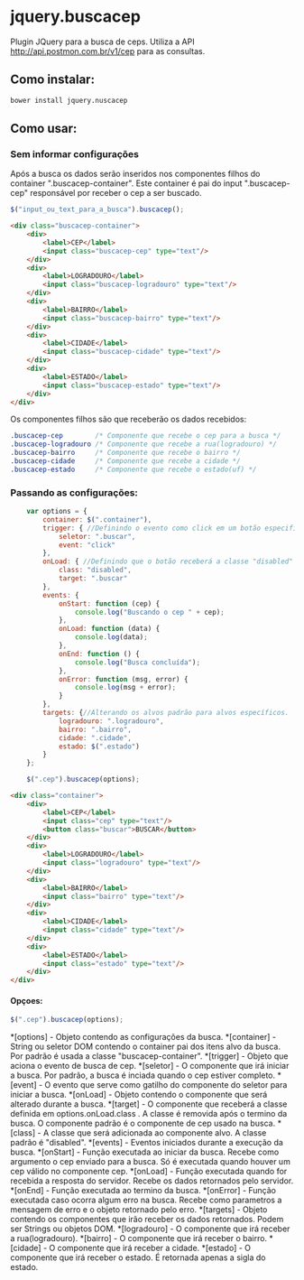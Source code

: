 # jquery.buscacep
Plugin JQuery para a busca de ceps. Utiliza a API http://api.postmon.com.br/v1/cep para as consultas.

## Como instalar:

```bash
bower install jquery.nuscacep
```

## Como usar:

### Sem informar configurações

Após a busca os dados serão inseridos nos componentes filhos do container ".buscacep-container". Este container é pai do input ".buscacep-cep" responsável por receber o cep a ser buscado.

```javascript
$("input_ou_text_para_a_busca").buscacep();
```

```html
<div class="buscacep-container">
    <div>
        <label>CEP</label>
        <input class="buscacep-cep" type="text"/>
    </div>
    <div>
        <label>LOGRADOURO</label>
        <input class="buscacep-logradouro" type="text"/>
    </div>
    <div>
        <label>BAIRRO</label>
        <input class="buscacep-bairro" type="text"/>
    </div>
    <div>
        <label>CIDADE</label>
        <input class="buscacep-cidade" type="text"/>
    </div>
    <div>
        <label>ESTADO</label>
        <input class="buscacep-estado" type="text"/>
    </div>
</div>
```

Os componentes filhos são que receberão os dados recebidos:

```css
.buscacep-cep        /* Componente que recebe o cep para a busca */
.buscacep-logradouro /* Componente que recebe a rua(logradouro) */
.buscacep-bairro     /* Componente que recebe o bairro */
.buscacep-cidade     /* Componente que recebe a cidade */
.buscacep-estado     /* Componente que recebe o estado(uf) */
```

### Passando as configurações:

```javascript
    var options = {
        container: $(".container"),
        trigger: { //Definindo o evento como click em um botão especifico.
            seletor: ".buscar",
            event: "click"
        },
        onLoad: { //Definindo que o botão receberá a classe "disabled" durante a execução.
            class: "disabled",
            target: ".buscar"
        },
        events: {
            onStart: function (cep) {
                console.log("Buscando o cep " + cep);
            },
            onLoad: function (data) {
                console.log(data);
            },
            onEnd: function () {
                console.log("Busca concluída");
            },
            onError: function (msg, error) {
                console.log(msg + error);
            }
        },
        targets: {//Alterando os alvos padrão para alvos específicos.
            logradouro: ".logradouro",
            bairro: ".bairro",
            cidade: ".cidade",
            estado: $(".estado")
        }
    };

    $(".cep").buscacep(options);
```
```html
<div class="container">
    <div>
        <label>CEP</label>
        <input class="cep" type="text"/>
        <button class="buscar">BUSCAR</button>
    </div>
    <div>
        <label>LOGRADOURO</label>
        <input class="logradouro" type="text"/>
    </div>
    <div>
        <label>BAIRRO</label>
        <input class="bairro" type="text"/>
    </div>
    <div>
        <label>CIDADE</label>
        <input class="cidade" type="text"/>
    </div>
    <div>
        <label>ESTADO</label>
        <input class="estado" type="text"/>
    </div>
</div>
```

#### Opçoes:

```javascript
$(".cep").buscacep(options);
```
*[options] - Objeto contendo as configurações da busca.
    *[container] - String ou seletor DOM contendo o container pai dos itens alvo da busca. Por padrão é usada a classe "buscacep-container".
    *[trigger]   - Objeto que aciona o evento de busca de cep.
        *[seletor]    - O componente que irá iniciar a busca. Por padrão, a busca é inciada quando o cep estiver completo.
        *[event]      - O evento que serve como gatilho do componente do seletor para iniciar a busca.
    *[onLoad]    - Objeto contendo o componente que será alterado durante a busca.
        *[target]     - O componente que receberá a classe definida em options.onLoad.class . A classe é removida após o termino da busca. O componente padrão é o componente de cep usado na busca.
        *[class]      - A classe que será adicionada ao componente alvo. A classe padrão é "disabled".
    *[events]    - Eventos iniciados durante a execução da busca.
        *[onStart]    - Função executada ao iniciar da busca. Recebe como argumento o cep enviado para a busca. Só é executada quando houver um cep válido no componente cep.
        *[onLoad]     - Função executada quando for recebida a resposta do servidor. Recebe os dados retornados pelo servidor.
        *[onEnd]      - Função executada ao termino da busca.
        *[onError]    - Função executada caso ocorra algum erro na busca. Recebe como parametros a mensagem de erro e o objeto retornado pelo erro.
    *[targets]   - Objeto contendo os componentes que irão receber os dados retornados. Podem ser Strings ou objetos DOM.
        *[logradouro] - O componente que irá receber a rua(logradouro).
        *[bairro]     - O componente que irá receber o bairro.
        *[cidade]     - O componente que irá receber a cidade.
        *[estado]     - O componente que irá receber o estado. É retornada apenas a sigla do estado.